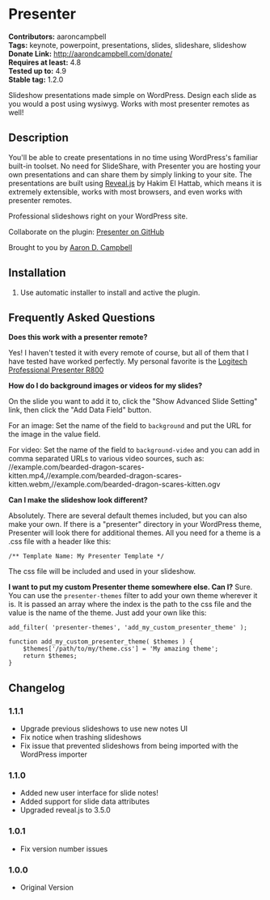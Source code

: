 # Presenter
**Contributors:** aaroncampbell  
**Tags:** keynote, powerpoint, presentations, slides, slideshare, slideshow  
**Donate Link:** http://aarondcampbell.com/donate/  
**Requires at least:** 4.8  
**Tested up to:** 4.9  
**Stable tag:** 1.2.0

Slideshow presentations made simple on WordPress. Design each slide as you would a post using wysiwyg. Works with most presenter remotes as well!

## Description

You'll be able to create presentations in no time using WordPress's familiar built-in toolset. No need for SlideShare, with Presenter you are hosting your own presentations and can share them by simply linking to your site. The presentations are built using <a href="https://github.com/hakimel/reveal.js">Reveal.js</a> by Hakim El Hattab, which means it is extremely extensible, works with most browsers, and even works with presenter remotes.

Professional slideshows right on your WordPress site.

Collaborate on the plugin: <a href="http://github.com/aaroncampbell/presenter">Presenter on GitHub</a>

Brought to you by <a href="http://aarondcampbell.com/" title="WordPress Plugins">Aaron D. Campbell</a>

## Installation

1. Use automatic installer to install and active the plugin.

## Frequently Asked Questions

**Does this work with a presenter remote?**

Yes! I haven't tested it with every remote of course, but all of them that I
have tested have worked perfectly. My personal favorite is the
<a href="http://amzn.com/B002GHBUTU">Logitech Professional Presenter R800</a>

**How do I do background images or videos for my slides?**

On the slide you want to add it to, click the "Show Advanced Slide Setting" link, then click the "Add Data Field" button.

For an image: Set the name of the field to `background` and put the URL for the image in the value field.

For video: Set the name of the field to `background-video` and you can add in comma separated URLs to various video sources, such as: //example.com/bearded-dragon-scares-kitten.mp4,//example.com/bearded-dragon-scares-kitten.webm,//example.com/bearded-dragon-scares-kitten.ogv


**Can I make the slideshow look different?**

Absolutely. There are several default themes included, but you can also make
your own. If there is a "presenter" directory in your WordPress theme, Presenter
will look there for additional themes. All you need for a theme is a .css file
with a header like this:

`/** Template Name: My Presenter Template */`

The css file will be included and used in your slideshow.

**I want to put my custom Presenter theme somewhere else. Can I?**
Sure. You can use the `presenter-themes` filter to add your own theme wherever
it is. It is passed an array where the index is the path to the css file and the
value is the name of the theme. Just add your own like this:

```
add_filter( 'presenter-themes', 'add_my_custom_presenter_theme' );

function add_my_custom_presenter_theme( $themes ) {
	$themes['/path/to/my/theme.css'] = 'My amazing theme';
	return $themes;
}
```

## Changelog

### 1.1.1
* Upgrade previous slideshows to use new notes UI
* Fix notice when trashing slideshows
* Fix issue that prevented slideshows from being imported with the WordPress importer

### 1.1.0
* Added new user interface for slide notes!
* Added support for slide data attributes
* Upgraded reveal.js to 3.5.0


### 1.0.1
* Fix version number issues

### 1.0.0
* Original Version
